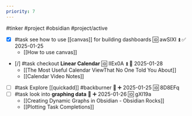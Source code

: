 ```yaml
---
priority: 7
---
```

#tinker #project #obsidian #project/active 

- [x] #task see how to use [[canvas]] for building dashboards 🆔 awSIXI ⏫ ✅ 2025-01-25
	- [[How to use canvas]]
- [/] #task checkout **Linear Calendar** 🆔 IIEx0A ⏫ 📅 2025-01-28
	- [[The Most Useful Calendar ViewThat No One Told You About]]
	- [[Calendar Video Notes]]


- [ ] #task Explore [[quickadd]] #backburner 🔼 ➕ 2025-01-25 🆔 8D8EFq
- [ ] #task look into **graphing data** 🔼 ➕ 2025-01-26 🆔 gXl19a
	- [[Creating Dynamic Graphs in Obsidian - Obsidian Rocks]]
	- [[Plotting Task Completions]]
